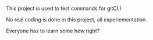 This project is used to test commands for gitCLI

No real coding is done in this project, all experiementation. 

Everyone has to learn some how right?

